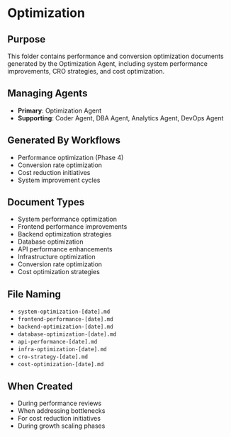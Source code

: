 # Optimization

## Purpose
This folder contains performance and conversion optimization documents generated by the Optimization Agent, including system performance improvements, CRO strategies, and cost optimization.

## Managing Agents
- **Primary**: Optimization Agent
- **Supporting**: Coder Agent, DBA Agent, Analytics Agent, DevOps Agent

## Generated By Workflows
- Performance optimization (Phase 4)
- Conversion rate optimization
- Cost reduction initiatives
- System improvement cycles

## Document Types
- System performance optimization
- Frontend performance improvements
- Backend optimization strategies
- Database optimization
- API performance enhancements
- Infrastructure optimization
- Conversion rate optimization
- Cost optimization strategies

## File Naming
- `system-optimization-[date].md`
- `frontend-performance-[date].md`
- `backend-optimization-[date].md`
- `database-optimization-[date].md`
- `api-performance-[date].md`
- `infra-optimization-[date].md`
- `cro-strategy-[date].md`
- `cost-optimization-[date].md`

## When Created
- During performance reviews
- When addressing bottlenecks
- For cost reduction initiatives
- During growth scaling phases
